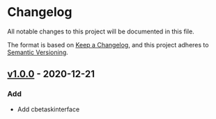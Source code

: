 # Changelog

All notable changes to this project will be documented in this file.

The format is based on [Keep a Changelog](https://keepachangelog.com/en/1.0.0/),
and this project adheres to [Semantic Versioning](https://semver.org/spec/v2.0.0.html).



## [v1.0.0] - 2020-12-21

### Add

- Add cbetaskinterface




[v1.0.0]: github.com/bigobject-inc/cbetaskinterface/archive/v1.0.0

